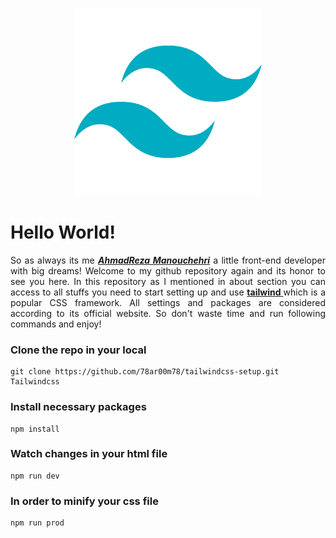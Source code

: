 <p align="center">
    <a href="https://tailwindcss.com/">
        <img
            src="https://github.com/78ar00m78/tailwindcss-setup/blob/master/public/tailwind.png"
            alt="unableToLoadTheImage"
            width="300"
        />
    </a>
</p>

<h1>Hello World!</h1>

<p align="justify">
    So as always its me <a href="" title=""><strong><em>AhmadReza Manouchehri</em></strong></a> a little
    front-end developer with big dreams! Welcome to my github repository again
    and its honor to see you here. In this repository as I mentioned in about
    section you can access to all stuffs you need to start setting up and use
    <strong>
        <a href="https://tailwindcss.com/" title="tailwindcss official website">
            tailwind
        </a>
    </strong>
    which is a popular CSS framework. All settings and packages are considered
    according to its official website. So don't waste time and run following
    commands and enjoy!
</p>

<h3>Clone the repo in your local</h3>

```
git clone https://github.com/78ar00m78/tailwindcss-setup.git Tailwindcss
```

<h3>Install necessary packages</h3>

```
npm install
```

<h3>Watch changes in your html file</h3>

```
npm run dev
```

<h3>In order to minify your css file</h3>

```
npm run prod
```
